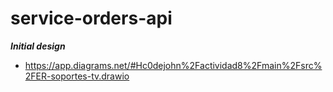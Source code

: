 # service-orders-api

***Initial design***
 - https://app.diagrams.net/#Hc0dejohn%2Factividad8%2Fmain%2Fsrc%2FER-soportes-tv.drawio
 